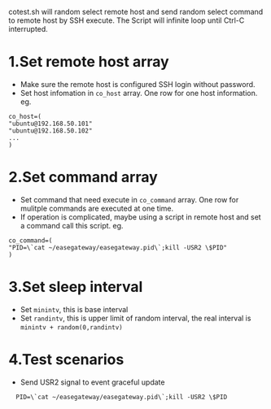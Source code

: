 cotest.sh will random select remote host and send random select command to remote host by SSH execute. The Script will infinite loop until Ctrl-C interrupted.
# 1.Set remote host array
- Make sure the remote host is configured SSH login without password.
- Set host infomation in `co_host` array. One row for one host information.
eg.
```
co_host=(
"ubuntu@192.168.50.101"
"ubuntu@192.168.50.102"
...
)
```
# 2.Set command array
- Set command that need execute in `co_command` array. One row for mulitple commands are executed at one time.
- If operation is complicated, maybe using a script in remote host and set a command call this script.
eg.
```
co_command=(
"PID=\`cat ~/easegateway/easegateway.pid\`;kill -USR2 \$PID"
)
```
# 3.Set sleep interval
- Set `minintv`, this is base interval
- Set `randintv`, this is upper limit of random interval, the real interval is `minintv + random(0,randintv)`
# 4.Test scenarios
- Send USR2 signal to event graceful update
```
  PID=\`cat ~/easegateway/easegateway.pid\`;kill -USR2 \$PID
```

